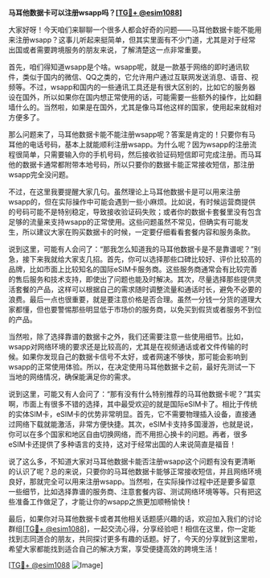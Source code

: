 **马耳他数据卡可以注册wsapp吗？[[TG💪+ @esim1088](https://t.me/s/esim1088)]**

大家好呀！今天咱们来聊聊一个很多人都会好奇的问题——马耳他数据卡能不能用来注册wsapp？这事儿听起来挺简单，但其实里面有不少门道，尤其是对于经常出国或者需要跨境服务的朋友来说，了解清楚这一点非常重要。

首先，咱们得知道wsapp是个啥。wsapp呢，就是一款基于网络的即时通讯软件，类似于国内的微信、QQ之类的，它允许用户通过互联网发送消息、语音、视频等。不过，wsapp和国内的一些通讯工具还是有很大区别的，比如它的服务器设在国外，所以如果你在国内想正常使用的话，可能需要一些额外的操作，比如翻墙什么的。当然啦，如果是在国外，尤其是像马耳他这样的国家，使用起来就相对方便多了。

那么问题来了，马耳他数据卡能不能注册wsapp呢？答案是肯定的！只要你有马耳他的电话号码，基本上就能顺利注册wsapp。为什么呢？因为wsapp的注册流程很简单，只需要输入你的手机号码，然后接收验证码短信即可完成注册。而马耳他的数据卡通常都附带本地号码，所以只要你的数据卡能正常接收短信，那注册wsapp完全没问题。

不过，在这里我要提醒大家几句。虽然理论上马耳他数据卡是可以用来注册wsapp的，但在实际操作中可能会遇到一些小麻烦。比如说，有时候运营商提供的号码可能不是特别稳定，导致接收验证码失败；或者你的数据卡套餐里没有包含足够的流量来支持wsapp的正常使用。这些问题虽然不常见，但确实有可能发生，所以建议大家在购买数据卡的时候，一定要仔细看看套餐内容和服务条款。

说到这里，可能有人会问了：“那我怎么知道我的马耳他数据卡是不是靠谱呢？”别急，接下来我就给大家支几招。首先，你可以选择那些口碑比较好、评价比较高的品牌，比如市面上比较知名的国际eSIM卡服务商。这些服务商通常会有比较完善的售后服务和技术支持，即使出了问题也能及时解决。其次，尽量选择那些提供灵活套餐的产品，这样可以根据自己的需求随时调整流量和通话时长，避免不必要的浪费。最后一点也很重要，就是要注意价格是否合理。虽然一分钱一分货的道理大家都懂，但也要警惕那些明显低于市场价的服务商，以免买到假货或者服务不到位的产品。

当然啦，除了选择靠谱的数据卡之外，我们还需要注意一些使用细节。比如，wsapp对网络环境的要求还是比较高的，尤其是在视频通话或者文件传输的时候。如果你发现自己的数据卡信号不太好，或者网速不够快，那可能会影响到wsapp的正常使用体验。所以，在决定使用马耳他数据卡之前，最好先测试一下当地的网络情况，确保能满足你的需求。

说到这里，可能又有人会问了：“那有没有什么特别推荐的马耳他数据卡呢？”其实啊，市面上有很多不错的选择，其中最受欢迎的就是国际eSIM卡了。相比于传统的实体SIM卡，eSIM卡的优势非常明显。首先，它不需要物理插入设备，直接通过网络下载就能激活，非常方便快捷。其次，eSIM卡支持多国漫游，也就是说，你可以在多个国家和地区自由切换网络，而不用担心换卡的问题。再者，很多eSIM卡还提供了多种语言的支持，这对于经常出国的人来说简直是福音！

说了这么多，不知道大家对马耳他数据卡能否注册wsapp这个问题有没有更清晰的认识了呢？总的来说，只要你的马耳他数据卡能够正常接收短信，并且网络环境良好，那就完全可以用来注册wsapp。当然啦，在实际操作过程中还是要多留意一些细节，比如选择靠谱的服务商、注意套餐内容、测试网络环境等等。只有把这些准备工作做足了，才能让你的wsapp之旅更加顺畅愉快！

最后，如果你对马耳他数据卡或者其他相关话题感兴趣的话，欢迎加入我们的讨论群组[[TG💪+ @esim1088](https://t.me/s/esim1088)]，一起交流心得，分享经验吧！相信在这里，你一定能找到志同道合的朋友，共同探讨更多有趣的话题。好了，今天的分享就到这里啦，希望大家都能找到适合自己的解决方案，享受便捷高效的跨境生活！

[[TG💪+ @esim1088](https://t.me/s/esim1088) ![Image](https://i.postimg.cc/4NQfJmqS/Snipaste-2025-05-13-00-14-12.png)]
